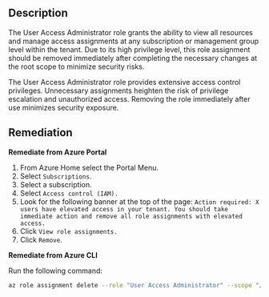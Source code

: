 ## Description

The User Access Administrator role grants the ability to view all resources and manage access assignments at any subscription or management group level within the tenant. Due to its high privilege level, this role assignment should be removed immediately after completing the necessary changes at the root scope to minimize security risks.

The User Access Administrator role provides extensive access control privileges. Unnecessary assignments heighten the risk of privilege escalation and unauthorized access. Removing the role immediately after use minimizes security exposure.

## Remediation

**Remediate from Azure Portal**

1. From Azure Home select the Portal Menu.
2. Select `Subscriptions`.
3. Select a subscription.
4. Select `Access control (IAM).`
5. Look for the following banner at the top of the page: `Action required: X users have elevated access in your tenant. You should take immediate action and remove all role assignments with elevated access.`
6. Click `View role assignments.`
7. Click `Remove`.

**Remediate from Azure CLI**

Run the following command:

```bash
az role assignment delete --role "User Access Administrator" --scope "/"
```
